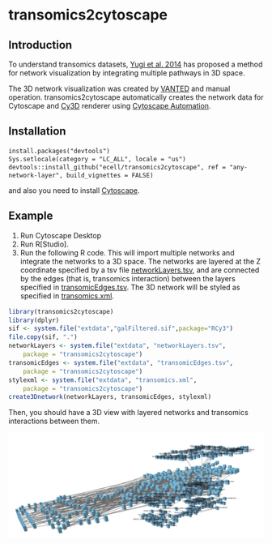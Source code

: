 # transomics2cytoscape

## Introduction

To understand transomics datasets, [Yugi et al.
2014](https://pubmed.ncbi.nlm.nih.gov/25131207)
has proposed a method for network visualization
by integrating multiple pathways in 3D space.

The 3D network visualization was created by
[VANTED](https://pubmed.ncbi.nlm.nih.gov/23140568)
and manual operation. transomics2cytoscape automatically
creates the network data for Cytoscape and
[Cy3D](http://apps.cytoscape.org/apps/cy3d) renderer
using
[Cytoscape Automation](https://pubmed.ncbi.nlm.nih.gov/31477170).

## Installation

```{R}
install.packages("devtools")
Sys.setlocale(category = "LC_ALL", locale = "us")
devtools::install_github("ecell/transomics2cytoscape", ref = "any-network-layer", build_vignettes = FALSE)
```

and also you need to install [Cytoscape](https://cytoscape.org/).

## Example

1. Run Cytoscape Desktop
2. Run R[Studio].
3. Run the following R code. This will import multiple networks and integrate the networks to a 3D space. The networks are layered at the Z coordinate specified by a tsv file [networkLayers.tsv](./inst/extdata/networkLayers.tsv), and are connected by the edges (that is, transomics interaction) between the layers specified in [transomicEdges.tsv](./inst/extdata/transomicEdges.tsv). The 3D network will be styled as specified in [transomics.xml](./inst/extdata/transomics.xml).

```R
library(transomics2cytoscape)
library(dplyr)
sif <- system.file("extdata","galFiltered.sif",package="RCy3")
file.copy(sif, ".")
networkLayers <- system.file("extdata", "networkLayers.tsv",
    package = "transomics2cytoscape")
transomicEdges <- system.file("extdata", "transomicEdges.tsv",
    package = "transomics2cytoscape")
stylexml <- system.file("extdata", "transomics.xml",
    package = "transomics2cytoscape")
create3Dnetwork(networkLayers, transomicEdges, stylexml)
```

Then, you should have a 3D view with layered networks and transomics interactions between them.

![](man/figures/4layers.jpg)
